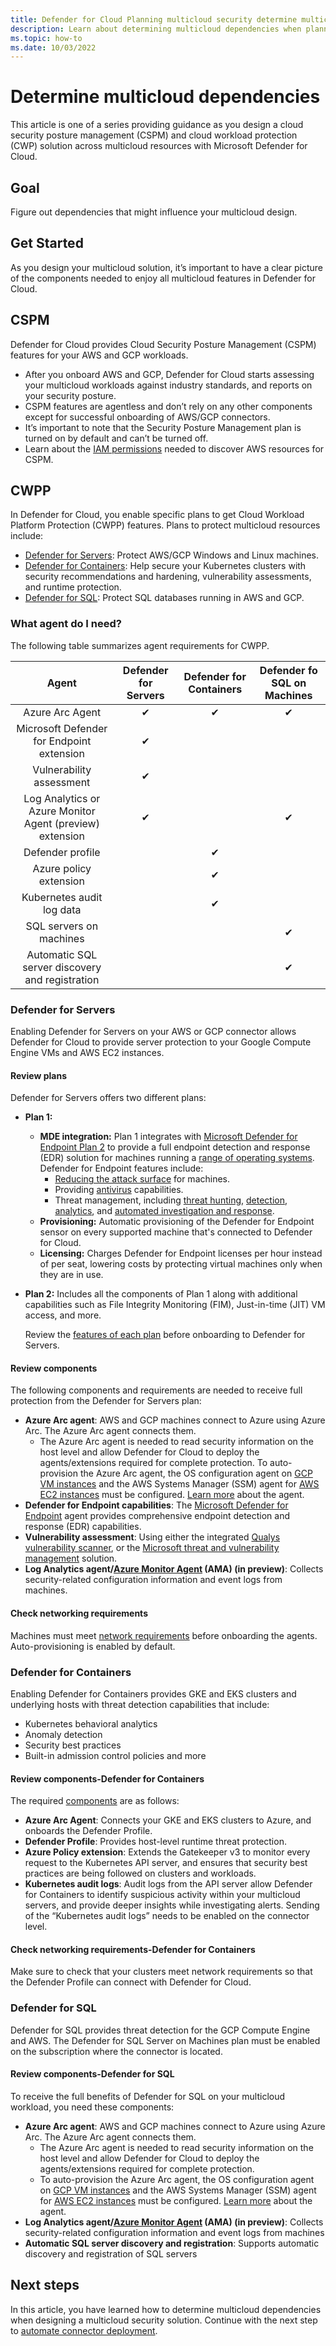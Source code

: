 ```yaml
---
title: Defender for Cloud Planning multicloud security determine multicloud dependencies CSPM CWPP guidance cloud workload protection
description: Learn about determining multicloud dependencies when planning multicloud deployment with Microsoft Defender for Cloud.
ms.topic: how-to
ms.date: 10/03/2022
---
```


# Determine multicloud dependencies

This article is one of a series providing guidance as you design a cloud security posture management (CSPM) and cloud workload protection (CWP) solution across multicloud resources with Microsoft Defender for Cloud.

## Goal

Figure out dependencies that might influence your multicloud design.

## Get Started

As you design  your multicloud solution, it’s important to have a clear picture of the components needed to enjoy all multicloud features in Defender for Cloud.

## CSPM

Defender for Cloud provides Cloud Security Posture Management (CSPM) features for your AWS and GCP workloads.

- After you onboard AWS and GCP, Defender for Cloud starts assessing your multicloud workloads against industry standards, and reports on your security posture.
- CSPM features are agentless and don’t rely on any other components except for successful onboarding of AWS/GCP connectors.
- It’s important to note that the Security Posture Management plan is turned on by default and can’t be turned off.
- Learn about the [IAM permissions](/azure/defender-for-cloud/quickstart-onboard-aws?pivots=env-settings) needed to discover AWS resources for CSPM.

## CWPP

In Defender for Cloud, you enable specific plans to get Cloud Workload Platform Protection (CWPP) features. Plans to protect multicloud resources include:

- [Defender for Servers](/azure/defender-for-cloud/defender-for-servers-introduction): Protect AWS/GCP Windows and Linux machines.
- [Defender for Containers](/azure/defender-for-cloud/defender-for-containers-introduction): Help secure your Kubernetes clusters with security recommendations and hardening, vulnerability assessments, and runtime protection.
- [Defender for SQL](/azure/defender-for-cloud/defender-for-sql-usage): Protect SQL databases running in AWS and GCP.

### What agent do I need?

The following table summarizes agent requirements for CWPP.

| Agent  |Defender for Servers|Defender for Containers|Defender fo SQL on Machines|
|:---:|:---:|:---:|:---:|
|Azure Arc Agent |  ✔  |  ✔ | ✔ |
|Microsoft Defender for Endpoint extension |✔|
|Vulnerability assessment| ✔| |
|Log Analytics or Azure Monitor Agent (preview) extension|✔| |✔|
|Defender profile| | ✔| |
|Azure policy extension | | ✔| |
|Kubernetes audit log data | | ✔| |
|SQL servers on machines | |  | ✔|
|Automatic SQL server discovery and registration | | | ✔|

### Defender for Servers

Enabling Defender for Servers on your AWS or GCP connector allows Defender for Cloud to provide server protection to your Google Compute Engine VMs and AWS EC2 instances.

#### Review plans

Defender for Servers offers two different plans:

- **Plan 1:**
  - **MDE integration:** Plan 1 integrates with [Microsoft Defender for Endpoint Plan 2](/microsoft-365/security/defender-endpoint/defender-endpoint-plan-1-2?view=o365-worldwide) to provide a full endpoint detection and response (EDR) solution for machines running a [range of operating systems](/microsoft-365/security/defender-endpoint/minimum-requirements?view=o365-worldwide). Defender for Endpoint features include:
    - [Reducing the attack surface](/microsoft-365/security/defender-endpoint/overview-attack-surface-reduction?view=o365-worldwide) for machines.
    - Providing [antivirus](/microsoft-365/security/defender-endpoint/next-generation-protection?view=o365-worldwide) capabilities.
    - Threat management, including [threat hunting](/microsoft-365/security/defender-endpoint/advanced-hunting-overview?view=o365-worldwide), [detection](/microsoft-365/security/defender-endpoint/overview-endpoint-detection-response?view=o365-worldwide), [analytics](/microsoft-365/security/defender-endpoint/threat-analytics?view=o365-worldwide), and [automated investigation and response](/microsoft-365/security/defender-endpoint/overview-endpoint-detection-response?view=o365-worldwide).
  - **Provisioning:** Automatic provisioning of the Defender for Endpoint sensor on every supported machine that's connected to Defender for Cloud.
  - **Licensing:** Charges Defender for Endpoint licenses per hour instead of per seat, lowering costs by protecting virtual machines only when they are in use.
- **Plan 2:** Includes all the components of Plan 1 along with additional capabilities such as File Integrity Monitoring (FIM), Just-in-time (JIT) VM access, and more.

    Review the [features of each plan](/azure/defender-for-cloud/defender-for-servers-introduction) before onboarding to Defender for Servers.

#### Review components

The following components and requirements are needed to receive full protection from the Defender for Servers plan:

- **Azure Arc agent**: AWS and GCP machines connect to Azure using Azure Arc. The Azure Arc agent connects them.
  - The Azure Arc agent is needed to read security information on the host level and allow Defender for Cloud to deploy the agents/extensions required for complete protection.
To auto-provision the Azure Arc agent, the OS configuration agent on [GCP VM instances](/azure/defender-for-cloud/quickstart-onboard-gcp?pivots=env-settings) and the AWS Systems Manager (SSM) agent for [AWS EC2 instances](/azure/defender-for-cloud/quickstart-onboard-aws?pivots=env-settings) must be configured. [Learn more](/azure/azure-arc/servers/agent-overview) about the agent.
- **Defender for Endpoint capabilities**: The [Microsoft Defender for Endpoint](/azure/defender-for-cloud/integration-defender-for-endpoint?tabs=linux) agent provides comprehensive endpoint detection and response (EDR) capabilities.
- **Vulnerability assessment**: Using either the integrated [Qualys vulnerability scanner](/azure/defender-for-cloud/deploy-vulnerability-assessment-vm), or the [Microsoft threat and vulnerability management](/microsoft-365/security/defender-vulnerability-management/defender-vulnerability-management?view=o365-worldwide) solution.
- **Log Analytics agent/[Azure Monitor Agent](/azure/azure-monitor/agents/agents-overview) (AMA) (in preview)**: Collects security-related configuration information and event logs from machines.

#### Check networking requirements

Machines must meet [network requirements](/azure/azure-arc/servers/network-requirements?tabs=azure-cloud) before onboarding the agents.  Auto-provisioning is enabled by default.

### Defender for Containers

Enabling Defender for Containers provides GKE and EKS clusters and underlying hosts with threat detection capabilities that include:

- Kubernetes behavioral analytics
- Anomaly detection
- Security best practices
- Built-in admission control policies and more

#### Review components-Defender for Containers

The required [components](/azure/defender-for-cloud/defender-for-containers-introduction) are as follows:

- **Azure Arc Agent**: Connects your GKE and EKS clusters to Azure, and onboards the Defender Profile.
- **Defender Profile**: Provides host-level runtime threat protection.  
- **Azure Policy extension**: Extends the Gatekeeper v3 to monitor every request to the Kubernetes API server, and ensures that security best practices are being followed on clusters and workloads.
- **Kubernetes audit logs**: Audit logs from the API server allow Defender for Containers to identify suspicious activity within your multicloud servers, and provide deeper insights while investigating alerts. Sending of the “Kubernetes audit logs” needs to be enabled on the connector level.

#### Check networking requirements-Defender for Containers

Make sure to check that your clusters meet network requirements so that the Defender Profile can connect with Defender for Cloud.

### Defender for SQL

Defender for SQL provides threat detection for the GCP Compute Engine and AWS. The Defender for SQL Server on Machines plan must be enabled on the subscription where the connector is located.

#### Review components-Defender for SQL

To receive the full benefits of Defender for SQL on your multicloud workload, you need these components:

- **Azure Arc agent**: AWS and GCP machines connect to Azure using Azure Arc. The Azure Arc agent connects them.
  - The Azure Arc agent is needed to read security information on the host level and allow Defender for Cloud to deploy the agents/extensions required for complete protection.
  - To auto-provision the Azure Arc agent, the OS configuration agent on [GCP VM instances](/azure/defender-for-cloud/quickstart-onboard-gcp?pivots=env-settings) and the AWS Systems Manager (SSM) agent for [AWS EC2 instances](/azure/defender-for-cloud/quickstart-onboard-aws?pivots=env-settings) must be configured. [Learn more](/azure/azure-arc/servers/agent-overview) about the agent.
- **Log Analytics agent/[Azure Monitor Agent](/azure/azure-monitor/agents/agents-overview) (AMA) (in preview)**: Collects security-related configuration information and event logs from machines
- **Automatic SQL server discovery and registration**: Supports automatic discovery and registration of SQL servers

## Next steps

In this article, you have learned how to determine multicloud dependencies when designing a multicloud security solution. Continue with the next step to [automate connector deployment](plan-multicloud-security-automate-connector-deployment.md).

